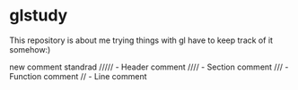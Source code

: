 # glstudy
This repository is about me trying things with gl
have to keep track of it somehow:)

new comment standrad
///// - Header comment
////  - Section comment
///   - Function comment
//    - Line comment